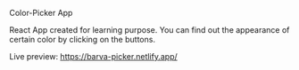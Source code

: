 Color-Picker App

React App created for learning purpose. You can find out the appearance of certain color by clicking on the buttons.

Live preview: https://barva-picker.netlify.app/
